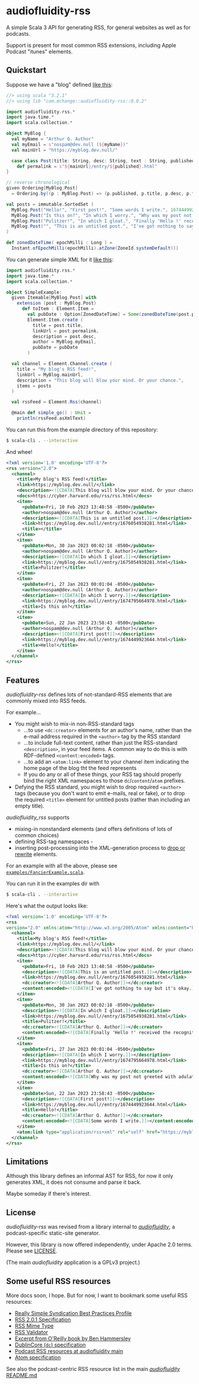 # audiofluidity-rss

A simple Scala 3 API for generating RSS, for general websites as well as for podcasts.

Support is present for most common RSS extensions, including Apple Podcast "itunes" elements.

## Quickstart

Suppose we have a "blog" defined [like this](example/Setup.scala):

```scala
//> using scala "3.2.1"
//> using lib "com.mchange::audiofluidity-rss::0.0.2"

import audiofluidity.rss.*
import java.time.*
import scala.collection.*

object MyBlog {
  val myName = "Arthur Q. Author"
  val myEmail = s"nospam@dev.null (${myName})"
  val mainUrl = "https://myblog.dev.null/"

  case class Post(title: String, desc: String, text : String, published : Long):
    def permalink = s"${mainUrl}/entry/${published}.html"
}

// reverse chronological
given Ordering[MyBlog.Post]
  = Ordering.by((p : MyBlog.Post) => (p.published, p.title, p.desc, p.text)).reverse

val posts = immutable.SortedSet (
  MyBlog.Post("Hello!", "First post!", "Some words I write.", 1674449923644),
  MyBlog.Post("Is this on?", "In which I worry.", "Why was my post not greeted with adulation?", 1674795664978),
  MyBlog.Post("Pulitzer!", "In which I gloat.", "Finally 'Hello !' received the recognition it deserves.", 1675054938281),
  MyBlog.Post("", "This is an untitled post.", "I've got nothing to say but it's okay.", 1676054938281),
)

def zonedDateTime( epochMilli : Long ) =
  Instant.ofEpochMilli(epochMilli).atZone(ZoneId.systemDefault())
```

You can generate simple XML for it [like this](example/SimpleExample.scala):

```scala
import audiofluidity.rss.*
import java.time.*
import scala.collection.*

object SimpleExample:
  given Itemable[MyBlog.Post] with
    extension (post : MyBlog.Post)
      def toItem : Element.Item =
        val pubDate : Option[ZonedDateTime] = Some(zonedDateTime(post.published))
        Element.Item.create (
          title = post.title,
          linkUrl = post.permalink,
          description = post.desc,
          author = MyBlog.myEmail,
          pubDate = pubDate
        )

  val channel = Element.Channel.create (
    title = "My blog's RSS feed!",
    linkUrl = MyBlog.mainUrl,
    description = "This blog will blow your mind. Or your chance.",
    items = posts
  )

  val rssFeed = Element.Rss(channel)

  @main def simple_go() : Unit =
    println(rssFeed.asXmlText)
```

You can run this from the example directory of this repository:

```sh
$ scala-cli . --interactive        
```

And whee!

```xml
<?xml version='1.0' encoding='UTF-8'?>
<rss version="2.0">
  <channel>
    <title>My blog's RSS feed!</title>
    <link>https://myblog.dev.null/</link>
    <description><![CDATA[This blog will blow your mind. Or your chance.]]></description>
    <docs>https://cyber.harvard.edu/rss/rss.html</docs>
    <item>
      <pubDate>Fri, 10 Feb 2023 13:48:58 -0500</pubDate>
      <author>nospam@dev.null (Arthur Q. Author)</author>
      <description><![CDATA[This is an untitled post.]]></description>
      <link>https://myblog.dev.null//entry/1676054938281.html</link>
      <title></title>
    </item>
    <item>
      <pubDate>Mon, 30 Jan 2023 00:02:18 -0500</pubDate>
      <author>nospam@dev.null (Arthur Q. Author)</author>
      <description><![CDATA[In which I gloat.]]></description>
      <link>https://myblog.dev.null//entry/1675054938281.html</link>
      <title>Pulitzer!</title>
    </item>
    <item>
      <pubDate>Fri, 27 Jan 2023 00:01:04 -0500</pubDate>
      <author>nospam@dev.null (Arthur Q. Author)</author>
      <description><![CDATA[In which I worry.]]></description>
      <link>https://myblog.dev.null//entry/1674795664978.html</link>
      <title>Is this on?</title>
    </item>
    <item>
      <pubDate>Sun, 22 Jan 2023 23:58:43 -0500</pubDate>
      <author>nospam@dev.null (Arthur Q. Author)</author>
      <description><![CDATA[First post!]]></description>
      <link>https://myblog.dev.null//entry/1674449923644.html</link>
      <title>Hello!</title>
    </item>
  </channel>
</rss>
```

## Features

_audiofluidity-rss_ defines lots of not-standard-RSS elements that are commonly
mixed into RSS feeds. 

For example...
 * You might wish to mix-in non-RSS-standard tags
   * ...to use `<dc:creator>` elements for an author's name, rather 
     than the e-mail address required in the `<author>` tag by the RSS standard
   * ...to include full-text content, rather than just the RSS-standard
     `<description>`, in your feed items. A common way to do this is with RDF-defined
     `<content:encoded>` tags.
   * ...to add an `<atom:link>` element to your channel item indicating
     the home page of the blog tht the feed represents
   * If you do any or all of these things, your RSS tag should properly bind
     the right XML namespaces to those `dc`/`content`/`atom` prefixes.
 * Defying the RSS standard, you might wish to drop required `<author>` tags (because
   you don't want to emit e-mails, real or fake), or to drop the required `<title>` element
   for untitled posts (rather than including an empty title).

_audiofluidity_rss_ supports 
 - mixing-in nonstandard elements (and offers definitions of
lots of common choices)
 - defining RSS-tag namespaces -
 - inserting post-processing into the XML-generation process to [drop or rewrite](https://github.com/scala/scala-xml/wiki/Getting-started)
elements.

For an example with all the above, please see [`examples/FancierExample.scala`](examples/FancierExample.scala). 

You can run it in the examples dir with

```sh
$ scala-cli . --interactive        
```

Here's what the output looks like:

```xml
<?xml version='1.0' encoding='UTF-8'?>
<rss 
version="2.0" xmlns:atom="http://www.w3.org/2005/Atom" xmlns:content="http://purl.org/rss/1.0/modules/content/" xmlns:dc="http://purl.org/dc/elements/1.1/">
  <channel>
    <title>My blog's RSS feed!</title>
    <link>https://myblog.dev.null/</link>
    <description><![CDATA[This blog will blow your mind. Or your chance.]]></description>
    <docs>https://cyber.harvard.edu/rss/rss.html</docs>
    <item>
      <pubDate>Fri, 10 Feb 2023 13:48:58 -0500</pubDate>
      <description><![CDATA[This is an untitled post.]]></description>
      <link>https://myblog.dev.null//entry/1676054938281.html</link>
      <dc:creator><![CDATA[Arthur Q. Author]]></dc:creator>
      <content:encoded><![CDATA[I've got nothing to say but it's okay.]]></content:encoded>
    </item>
    <item>
      <pubDate>Mon, 30 Jan 2023 00:02:18 -0500</pubDate>
      <description><![CDATA[In which I gloat.]]></description>
      <link>https://myblog.dev.null//entry/1675054938281.html</link>
      <title>Pulitzer!</title>
      <dc:creator><![CDATA[Arthur Q. Author]]></dc:creator>
      <content:encoded><![CDATA[Finally 'Hello !' received the recognition it deserves.]]></content:encoded>
    </item>
    <item>
      <pubDate>Fri, 27 Jan 2023 00:01:04 -0500</pubDate>
      <description><![CDATA[In which I worry.]]></description>
      <link>https://myblog.dev.null//entry/1674795664978.html</link>
      <title>Is this on?</title>
      <dc:creator><![CDATA[Arthur Q. Author]]></dc:creator>
      <content:encoded><![CDATA[Why was my post not greeted with adulation?]]></content:encoded>
    </item>
    <item>
      <pubDate>Sun, 22 Jan 2023 23:58:43 -0500</pubDate>
      <description><![CDATA[First post!]]></description>
      <link>https://myblog.dev.null//entry/1674449923644.html</link>
      <title>Hello!</title>
      <dc:creator><![CDATA[Arthur Q. Author]]></dc:creator>
      <content:encoded><![CDATA[Some words I write.]]></content:encoded>
    </item>
    <atom:link type="application/rss+xml" rel="self" href="https://myblog.dev.null/"/>
  </channel>
</rss>
```

## Limitations

Although this library defines an informal AST for RSS, for now it only
generates XML, it does not consume and parse it back. 

Maybe someday if there's interest.

## License

_audiofluidity-rss_ was revised from a library internal to [_audiofluidity_](https://github.com/swaldman/audiofluidity),
a podcast-specific static-site generator.

However, this library is now offered independently, under Apache 2.0 terms. Please see
[LICENSE](LICENSE).

(The main _audiofluidity_ application is a GPLv3 project.)


## Some useful RSS resources

More docs soon, I hope. But for now, I want to
bookmark some useful RSS resources:

- [Really Simple Syndication Best Practices Profile](https://www.rssboard.org/rss-profile)
- [RSS 2.0.1 Specification](https://www.rssboard.org/rss-2-0-1)
- [RSS Mime Type](https://www.rssboard.org/rss-mime-type-application.txt)
- [RSS Validator](https://www.rssboard.org/rss-validator/)
- [Excerpt from O'Reilly book by Ben Hammersley](https://www.oreilly.com/library/view/developing-feeds-with/0596008813/ch04s02.html)
- [DublinCore (`dc`) specification](https://www.dublincore.org/specifications/dublin-core/dcmi-terms/)
- [Podcast RSS resources at audiofluidity main](https://github.com/swaldman/audiofluidity#podcast-rss)
- [Atom specification](https://datatracker.ietf.org/doc/html/rfc4287)

See also the podcast-centric RSS resource list in the main [_audiofluidity_ README.md](https://github.com/swaldman/audiofluidity#developer-resources) 